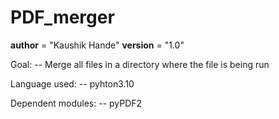 # PDF_merger
__author__ = "Kaushik Hande"
__version__ = "1.0"

Goal:
-- Merge all files in a directory where the file is being run 

Language used:
-- pyhton3.10

Dependent modules:
-- pyPDF2
